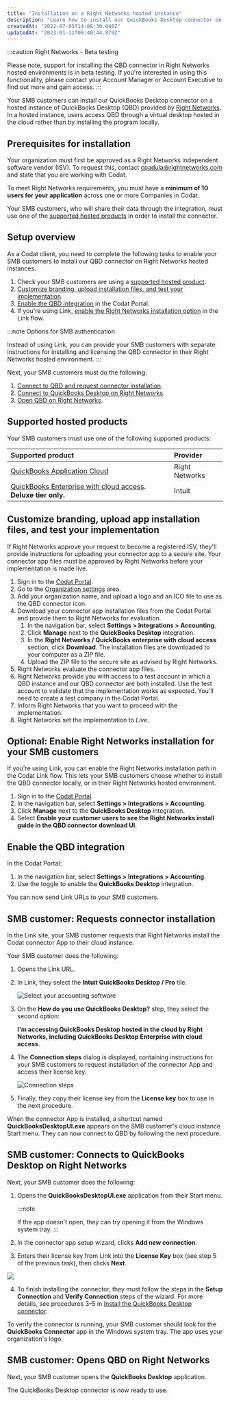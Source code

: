 ```yaml
---
title: "Installation on a Right Networks hosted instance"
description: "Learn how to install our QuickBooks Desktop connector on Right Networks hosted instances of QBD."
createdAt: "2022-07-05T14:08:30.046Z"
updatedAt: "2023-01-11T09:40:44.879Z"
---
```


:::caution Right Networks - Beta testing

Please note, support for installing the QBD connector in Right Networks hosted environments is in beta testing. If you're interested in using this functionality, please contact your Account Manager or Account Executive to find out more and gain access.
:::

Your SMB customers can install our QuickBooks Desktop connector on a hosted instance of QuickBooks Desktop (QBD) provided by <a  class="external" href="https://www.rightnetworks.com/" target="_blank">Right Networks</a>. In a hosted instance, users access QBD through a virtual desktop hosted in the cloud rather than by installing the program locally.

## Prerequisites for installation

Your organization must first be approved as a Right Networks independent software vendor (ISV). To request this, contact [cpadula@rightnetworks.com](mailto:cpadula@rightnetworks.com) and state that you are working with Codat.

To meet Right Networks requirements, you must have a **minimum of 10 users for your application** across one or more Companies in Codat.

Your SMB customers, who will share their data through the integration, must use one of the [supported hosted products](/install-qbd-connector-right-networks#supported-hosted-products) in order to install the connector.

## Setup overview

As a Codat client, you need to complete the following tasks to enable your SMB customers to install our QBD connector on Right Networks hosted instances.

1. Check your SMB customers are using a [supported hosted product](/install-qbd-connector-right-networks#supported-packages).
2. [Customize branding, upload installation files, and test your implementation](/install-qbd-connector-right-networks#customize-branding-upload-app-installation-files-and-test-your-implementation).
3. [Enable the QBD integration](/install-qbd-connector-right-networks#enable-the-qbd-integration) in the Codat Portal.
4. If you're using Link, [enable the Right Networks installation option](/install-qbd-connector-right-networks#optional-enable-right-networks-installation-for-your-smb-customers) in the Link flow.

:::note Options for SMB authentication

Instead of using Link, you can provide your SMB customers with separate instructions for installing and licensing the QBD connector in their Right Networks hosted environment.
:::

Next, your SMB customers must do the following:

1. [Connect to QBD and request connector installation](/install-qbd-connector-right-networks#smb-customer-connects-to-qbd-and-requests-connector-installation).
2. [Connect to QuickBooks Desktop on Right Networks](/install-qbd-connector-right-networks#smb-customer-connect-to-quickbooks-desktop-on-right-networks).
3. [Open QBD on Right Networks](/install-qbd-connector-right-networks#smb-customer-open-qbd-on-right-networks).

## Supported hosted products

Your SMB customers must use one of the following supported products:

| Supported product                                                                                                           | Provider       |
| :-------------------------------------------------------------------------------------------------------------------------- | :------------- |
| [QuickBooks Application Cloud](https://www.rightnetworks.com/quickbooks-hosting/quickbooks-application-cloud/)              | Right Networks |
| [QuickBooks Enterprise with cloud access](https://quickbooks.intuit.com/desktop/enterprise/hosting/). **Deluxe tier only.** | Intuit         |

## Customize branding, upload app installation files, and test your implementation

If Right Networks approve your request to become a registered ISV, they'll provide instructions for uploading your connector app to a secure site. Your connector app files must be approved by Right Networks before your implementation is made live.

1. Sign in to the <a  class="external" href="https://app.codat.io" target="_blank">Codat Portal</a>.
2. Go to the <a className="external" href="https://app.codat.io/settings/organization" target="_blank">Organization settings</a> area.
3. Add your organization name, and upload a logo and an ICO file to use as the QBD connector icon.
4. Download your connector app installation files from the Codat Portal and provide them to Right Networks for evaluation.
   1. In the navigation bar, select **Settings > Integrations > Accounting**.
   2. Click **Manage** next to the **QuickBooks Desktop** integration.
   3. In the **Right Networks / QuickBooks enterprise with cloud access** section, click **Download**. The installation files are downloaded to your computer as a ZIP file.
   4. Upload the ZIP file to the secure site as advised by Right Networks.
5. Right Networks evaluate the connector app files.
6. Right Networks provide you with access to a test account in which a QBD instance and our QBD connector are both installed. Use the test account to validate that the implementation works as expected. You'll need to create a test company in the Codat Portal.
7. Inform Right Networks that you want to proceed with the implementation.
8. Right Networks set the implementation to _Live_.

## Optional: Enable Right Networks installation for your SMB customers

If you're using Link, you can enable the Right Networks installation path in the Codat Link flow. This lets your SMB customers choose whether to install the QBD connector locally, or in their Right Networks hosted environment.

1. Sign in to the <a  class="external" href="https://app.codat.io" target="_blank">Codat Portal</a>.
2. In the navigation bar, select **Settings > Integrations > Accounting**.
3. Click **Manage** next to the **QuickBooks Desktop** integration.
4. Select **Enable your customer users to see the Right Networks install guide in the QBD connector download UI**.

## Enable the QBD integration

In the Codat Portal:

1. In the navigation bar, select **Settings > Integrations > Accounting**.
2. Use the toggle to enable the **QuickBooks Desktop** integration.

You can now send Link URLs to your SMB customers.

## SMB customer: Requests connector installation

In the Link site, your SMB customer requests that Right Networks install the Codat connector App to their cloud instance.

Your SMB customer does the following:

1. Opens the Link URL.

2. In Link, they select the **Intuit QuickBooks Desktop / Pro** tile.

   ![Select your accounting software](/img/old/96cef1f-qbd-right-networks-link-flow-select-qbd-accounting-software.png "Select your accounting software")

3. On the **How do you use QuickBooks Desktop?** step, they select the second option:

   **I'm accessing QuickBooks Desktop hosted in the cloud by Right Networks, including QuickBooks Desktop Enterprise with cloud access**.

4. The **Connection steps** dialog is displayed, containing instructions for your SMB customers to request installation of the connector App and access their license key.

   ![Connection steps](/img/old/6074fa3-right-networks-dialog-connection-steps-new.png "Connection steps")

5. Finally, they copy their license key from the **License key** box to use in the next procedure.

When the connector App is installed, a shortcut named **QuickBooksDesktopUI.exe** appears on the SMB customer's cloud instance Start menu. They can now connect to QBD by following the next procedure.

## SMB customer: Connects to QuickBooks Desktop on Right Networks

Next, your SMB customer does the following:

1. Opens the **QuickBooksDesktopUI.exe** application from their Start menu.

   :::note

   If the app doesn't open, they can try opening it from the Windows system tray.
   :::

2. In the connector app setup wizard, clicks **Add new connection**.

3. Enters their license key from Link into the **License Key** box (see step 5 of the previous task), then clicks **Next**.

<img src="/img/old/c57bf3e-qbd-connector-setup-wizard-add-company-license-details.png" />

4. To finish installing the connector, they must follow the steps in the **Setup Connection** and **Verify Connection** steps of the wizard. For more details, see procedures 3–5 in [Install the QuickBooks Desktop connector](/installing-the-quickbooks-connector).

To verify the connector is running, your SMB customer should look for the **QuickBooks Connector** app in the Windows system tray. The app uses your organization's logo.

## SMB customer: Opens QBD on Right Networks

Next, your SMB customer opens the **QuickBooks Desktop** application.

The QuickBooks Desktop connector is now ready to use.
